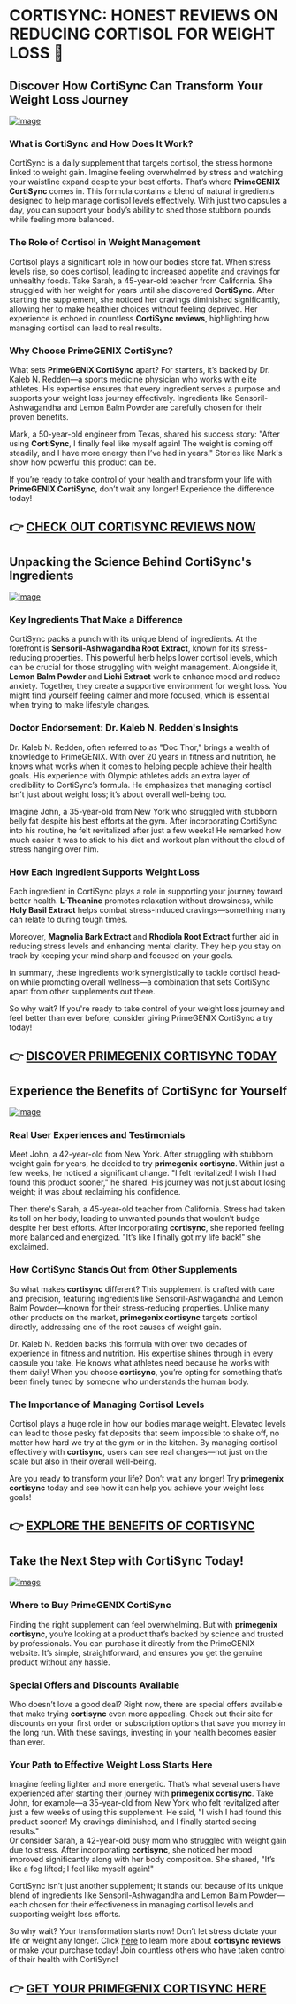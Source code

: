 # CORTISYNC: HONEST REVIEWS ON REDUCING CORTISOL FOR WEIGHT LOSS 🌟

## Discover How CortiSync Can Transform Your Weight Loss Journey  
[![Image](https://www2.sellhealth.com/239/cortisync_6_1a.jpg)](https://gchaffi.com/wApIiodJ)  
### What is CortiSync and How Does It Work?  
CortiSync is a daily supplement that targets cortisol, the stress hormone linked to weight gain. Imagine feeling overwhelmed by stress and watching your waistline expand despite your best efforts. That’s where **PrimeGENIX CortiSync** comes in. This formula contains a blend of natural ingredients designed to help manage cortisol levels effectively. With just two capsules a day, you can support your body’s ability to shed those stubborn pounds while feeling more balanced.  

### The Role of Cortisol in Weight Management  
Cortisol plays a significant role in how our bodies store fat. When stress levels rise, so does cortisol, leading to increased appetite and cravings for unhealthy foods. Take Sarah, a 45-year-old teacher from California. She struggled with her weight for years until she discovered **CortiSync**. After starting the supplement, she noticed her cravings diminished significantly, allowing her to make healthier choices without feeling deprived. Her experience is echoed in countless **CortiSync reviews**, highlighting how managing cortisol can lead to real results.

### Why Choose PrimeGENIX CortiSync?  
What sets **PrimeGENIX CortiSync** apart? For starters, it’s backed by Dr. Kaleb N. Redden—a sports medicine physician who works with elite athletes. His expertise ensures that every ingredient serves a purpose and supports your weight loss journey effectively. Ingredients like Sensoril-Ashwagandha and Lemon Balm Powder are carefully chosen for their proven benefits.

Mark, a 50-year-old engineer from Texas, shared his success story: "After using **CortiSync**, I finally feel like myself again! The weight is coming off steadily, and I have more energy than I’ve had in years." Stories like Mark's show how powerful this product can be.

If you’re ready to take control of your health and transform your life with **PrimeGENIX CortiSync**, don’t wait any longer! Experience the difference today!



## 👉 [CHECK OUT CORTISYNC REVIEWS NOW](https://gchaffi.com/wApIiodJ)

## Unpacking the Science Behind CortiSync's Ingredients  
[![Image](https://www2.sellhealth.com/239/cortisync_logo.jpg)](https://gchaffi.com/wApIiodJ)  

### Key Ingredients That Make a Difference  
CortiSync packs a punch with its unique blend of ingredients. At the forefront is **Sensoril-Ashwagandha Root Extract**, known for its stress-reducing properties. This powerful herb helps lower cortisol levels, which can be crucial for those struggling with weight management. Alongside it, **Lemon Balm Powder** and **Lichi Extract** work to enhance mood and reduce anxiety. Together, they create a supportive environment for weight loss. You might find yourself feeling calmer and more focused, which is essential when trying to make lifestyle changes.

### Doctor Endorsement: Dr. Kaleb N. Redden's Insights  
Dr. Kaleb N. Redden, often referred to as "Doc Thor," brings a wealth of knowledge to PrimeGENIX. With over 20 years in fitness and nutrition, he knows what works when it comes to helping people achieve their health goals. His experience with Olympic athletes adds an extra layer of credibility to CortiSync’s formula. He emphasizes that managing cortisol isn’t just about weight loss; it’s about overall well-being too.

Imagine John, a 35-year-old from New York who struggled with stubborn belly fat despite his best efforts at the gym. After incorporating CortiSync into his routine, he felt revitalized after just a few weeks! He remarked how much easier it was to stick to his diet and workout plan without the cloud of stress hanging over him.

### How Each Ingredient Supports Weight Loss  
Each ingredient in CortiSync plays a role in supporting your journey toward better health. **L-Theanine** promotes relaxation without drowsiness, while **Holy Basil Extract** helps combat stress-induced cravings—something many can relate to during tough times.

Moreover, **Magnolia Bark Extract** and **Rhodiola Root Extract** further aid in reducing stress levels and enhancing mental clarity. They help you stay on track by keeping your mind sharp and focused on your goals.

In summary, these ingredients work synergistically to tackle cortisol head-on while promoting overall wellness—a combination that sets CortiSync apart from other supplements out there.

So why wait? If you're ready to take control of your weight loss journey and feel better than ever before, consider giving PrimeGENIX CortiSync a try today!



## 👉 [DISCOVER PRIMEGENIX CORTISYNC TODAY](https://gchaffi.com/wApIiodJ)

## Experience the Benefits of CortiSync for Yourself
[![Image](https://www2.sellhealth.com/239/cortisync_1_1a.jpg)](https://gchaffi.com/wApIiodJ)

### Real User Experiences and Testimonials  
Meet John, a 42-year-old from New York. After struggling with stubborn weight gain for years, he decided to try **primegenix cortisync**. Within just a few weeks, he noticed a significant change. "I felt revitalized! I wish I had found this product sooner," he shared. His journey was not just about losing weight; it was about reclaiming his confidence.

Then there's Sarah, a 45-year-old teacher from California. Stress had taken its toll on her body, leading to unwanted pounds that wouldn’t budge despite her best efforts. After incorporating **cortisync**, she reported feeling more balanced and energized. "It’s like I finally got my life back!" she exclaimed.

### How CortiSync Stands Out from Other Supplements  
So what makes **cortisync** different? This supplement is crafted with care and precision, featuring ingredients like Sensoril-Ashwagandha and Lemon Balm Powder—known for their stress-reducing properties. Unlike many other products on the market, **primegenix cortisync** targets cortisol directly, addressing one of the root causes of weight gain.

Dr. Kaleb N. Redden backs this formula with over two decades of experience in fitness and nutrition. His expertise shines through in every capsule you take. He knows what athletes need because he works with them daily! When you choose **cortisync**, you’re opting for something that’s been finely tuned by someone who understands the human body.

### The Importance of Managing Cortisol Levels  
Cortisol plays a huge role in how our bodies manage weight. Elevated levels can lead to those pesky fat deposits that seem impossible to shake off, no matter how hard we try at the gym or in the kitchen. By managing cortisol effectively with **cortisync**, users can see real changes—not just on the scale but also in their overall well-being.

Are you ready to transform your life? Don’t wait any longer! Try **primegenix cortisync** today and see how it can help you achieve your weight loss goals!



## 👉 [EXPLORE THE BENEFITS OF CORTISYNC](https://gchaffi.com/wApIiodJ)

## Take the Next Step with CortiSync Today!

[![Image](https://www2.sellhealth.com/239/cortisync_2_1a.jpg)](https://gchaffi.com/wApIiodJ)

### Where to Buy PrimeGENIX CortiSync
Finding the right supplement can feel overwhelming. But with **primegenix cortisync**, you’re looking at a product that’s backed by science and trusted by professionals. You can purchase it directly from the PrimeGENIX website. It’s simple, straightforward, and ensures you get the genuine product without any hassle.

### Special Offers and Discounts Available
Who doesn’t love a good deal? Right now, there are special offers available that make trying **cortisync** even more appealing. Check out their site for discounts on your first order or subscription options that save you money in the long run. With these savings, investing in your health becomes easier than ever.

### Your Path to Effective Weight Loss Starts Here  
Imagine feeling lighter and more energetic. That’s what several users have experienced after starting their journey with **primegenix cortisync**. Take John, for example—a 35-year-old from New York who felt revitalized after just a few weeks of using this supplement. He said, "I wish I had found this product sooner! My cravings diminished, and I finally started seeing results."  
Or consider Sarah, a 42-year-old busy mom who struggled with weight gain due to stress. After incorporating **cortisync**, she noticed her mood improved significantly along with her body composition. She shared, "It’s like a fog lifted; I feel like myself again!"

CortiSync isn’t just another supplement; it stands out because of its unique blend of ingredients like Sensoril-Ashwagandha and Lemon Balm Powder—each chosen for their effectiveness in managing cortisol levels and supporting weight loss efforts.

So why wait? Your transformation starts now! Don’t let stress dictate your life or weight any longer. Click [here](https://gchaffi.com/wApIiodJ) to learn more about **cortisync reviews** or make your purchase today! Join countless others who have taken control of their health with CortiSync!



## 👉 [GET YOUR PRIMEGENIX CORTISYNC HERE](https://gchaffi.com/wApIiodJ)